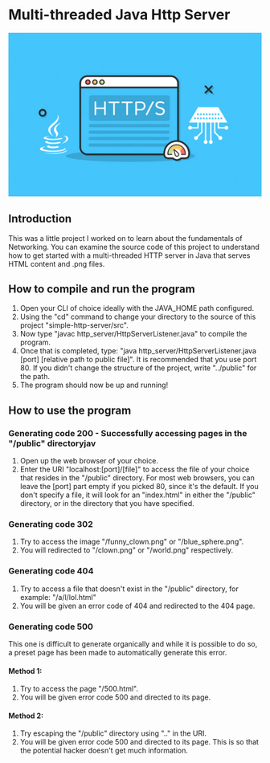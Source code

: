 # Multi-threaded Java Http Server
![](http_art.png)

## Introduction
This was a little project I worked on to learn about the fundamentals of Networking. You can
    examine the source code of this project to understand how to get started with a multi-threaded
    HTTP server in Java that serves HTML content and .png files.

## How to compile and run the program
1. Open your CLI of choice ideally with the JAVA_HOME path configured.
2. Using the "cd" command to change your directory to the source of this project "simple-http-server/src".
3. Now type "javac http_server/HttpServerListener.java" to compile the program.
4. Once that is completed, type:
    "java http_server/HttpServerListener.java [port] [relative path to public file]".
    It is recommended that you use port 80. If you didn't change
    the structure of the project, write "../public" for the path.
5. The program should now be up and running!


## How to use the program
### Generating code 200 - Successfully accessing pages in the "/public" directoryjav
1. Open up the web browser of your choice.
2. Enter the URI "localhost:[port]/[file]" to access the file of your choice
    that resides in the "/public" directory. For most web browsers, you can
    leave the [port] part empty if you picked 80, since it's the default.
    If you don't specify a file, it will look for an "index.html" in either the
    "/public" directory, or in the directory that you have specified.

### Generating code 302
1. Try to access the image "/funny_clown.png" or "/blue_sphere.png".
2. You will redirected to "/clown.png" or "/world.png" respectively.

### Generating code 404
1. Try to access a file that doesn't exist in the "/public" directory,
    for example: "/a/l/lol.html"
2. You will be given an error code of 404 and redirected to the 404 page.

### Generating code 500
This one is difficult to generate organically and while it is possible to do so,
    a preset page has been made to automatically generate this error.

#### Method 1:
1. Try to access the page "/500.html".
2. You will be given error code 500 and directed to its page.

#### Method 2:
1. Try escaping the "/public" directory using ".." in the URI.
2. You will be given error code 500 and directed to its page.
    This is so that the potential hacker doesn't get much information.
